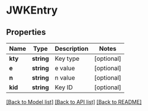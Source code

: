 # JWKEntry

## Properties
Name | Type | Description | Notes
------------ | ------------- | ------------- | -------------
**kty** | **string** | Key type | [optional] 
**e** | **string** | e value | [optional] 
**n** | **string** | n value | [optional] 
**kid** | **string** | Key ID | [optional] 

[[Back to Model list]](../README.md#documentation-for-models) [[Back to API list]](../README.md#documentation-for-api-endpoints) [[Back to README]](../README.md)


